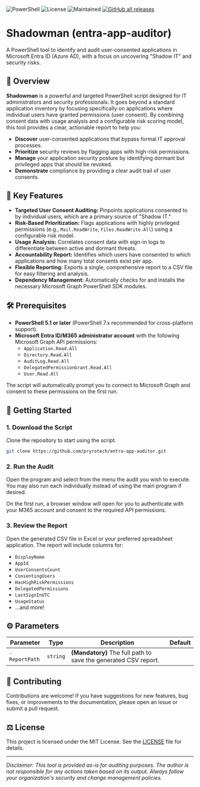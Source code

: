 ![PowerShell](https://img.shields.io/badge/PowerShell-Tool-blue)
![License](https://img.shields.io/github/license/pryrotech/port-diagnostics-tool)
![Maintained](https://img.shields.io/badge/Maintained-Yes-brightgreen)
[![GitHub all releases](https://img.shields.io/github/downloads/pryrotech/entra-app-auditor/total.svg?cacheSeconds=3600)](https://github.com/pryrotech/entra-app-auditor/releases)
# Shadowman (entra-app-auditor)

A PowerShell tool to identify and audit user-consented applications in Microsoft Entra ID (Azure AD), with a focus on uncovering "Shadow IT" and security risks.

## 🌟 Overview

**Shadowman** is a powerful and targeted PowerShell script designed for IT administrators and security professionals. It goes beyond a standard application inventory by focusing specifically on applications where individual users have granted permissions (user consent). By combining consent data with usage analysis and a configurable risk scoring model, this tool provides a clear, actionable report to help you:

  * **Discover** user-consented applications that bypass formal IT approval processes.
  * **Prioritize** security reviews by flagging apps with high-risk permissions.
  * **Manage** your application security posture by identifying dormant but privileged apps that should be revoked.
  * **Demonstrate** compliance by providing a clear audit trail of user consents.

## 🚀 Key Features

  * **Targeted User Consent Auditing:** Pinpoints applications consented to by individual users, which are a primary source of "Shadow IT."
  * **Risk-Based Prioritization:** Flags applications with highly privileged permissions (e.g., `Mail.ReadWrite`, `Files.ReadWrite.All`) using a configurable risk model.
  * **Usage Analysis:** Correlates consent data with sign-in logs to differentiate between active and dormant threats.
  * **Accountability Report:** Identifies which users have consented to which applications and how many total consents exist per app.
  * **Flexible Reporting:** Exports a single, comprehensive report to a CSV file for easy filtering and analysis.
  * **Dependency Management:** Automatically checks for and installs the necessary Microsoft Graph PowerShell SDK modules.

## 🛠️ Prerequisites

  * **PowerShell 5.1 or later** (PowerShell 7.x recommended for cross-platform support).
  * **Microsoft Entra ID/M365 administrator account** with the following Microsoft Graph API permissions:
      * `Application.Read.All`
      * `Directory.Read.All`
      * `AuditLog.Read.All`
      * `DelegatedPermissionGrant.Read.All`
      * `User.Read.All`

The script will automatically prompt you to connect to Microsoft Graph and consent to these permissions on the first run.

## 📖 Getting Started

### 1\. Download the Script

Clone the repository to start using the script.

```bash
git clone https://github.com/pryrotech/entra-app-auditor.git
```

### 2\. Run the Audit

Open the program and select from the menu the audit you wish to execute. You may also run each individually instead of using the main program if desired.


On the first run, a browser window will open for you to authenticate with your M365 account and consent to the required API permissions.

### 3\. Review the Report

Open the generated CSV file in Excel or your preferred spreadsheet application. The report will include columns for:

  * `DisplayName`
  * `AppId`
  * `UserConsentsCount`
  * `ConsentingUsers`
  * `HasHighRiskPermissions`
  * `DelegatedPermissions`
  * `LastSignInUTC`
  * `UsageStatus`
  * ...and more\!

## ⚙️ Parameters

| Parameter                   | Type      | Description                                                                                             | Default   |
| --------------------------- | --------- | ------------------------------------------------------------------------------------------------------- | --------- |
| `-ReportPath`               | `string`  | **(Mandatory)** The full path to save the generated CSV report.                                         |           |


## 🤝 Contributing

Contributions are welcome\! If you have suggestions for new features, bug fixes, or improvements to the documentation, please open an issue or submit a pull request.

## ⚖️ License

This project is licensed under the MIT License. See the [LICENSE](https://www.google.com/search?q=LICENSE) file for details.

-----

*Disclaimer: This tool is provided as-is for auditing purposes. The author is not responsible for any actions taken based on its output. Always follow your organization's security and change management policies.*
